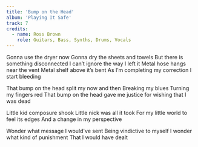 ```yaml
---
title: 'Bump on the Head'
album: 'Playing It Safe'
track: 7
credits:
  - name: Ross Brown
    role: Guitars, Bass, Synths, Drums, Vocals
---
```


Gonna use the dryer now
Gonna dry the sheets and towels
But there is something disconnected
I can’t ignore the way I left it
Metal hose hangs near the vent
Metal shelf above it’s bent
As I’m completing my correction
I start bleeding

That bump on the head
split my now and then
Breaking my blues
Turning my fingers red
That bump on the head
gave me justice for
wishing that I was dead

Little kid composure shook
Little nick was all it took
For my little world to feel its edges
And a change in my perspective

Wonder what message I would've sent
Being vindictive to myself
I wonder what kind of punishment
That I would have dealt
